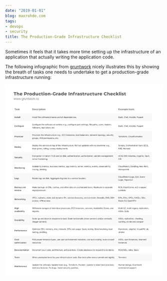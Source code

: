 ```yaml
---
date: "2019-01-01"
blog: maxrohde.com
tags:
- devops
- security
title: The Production-Grade Infrastructure Checklist
---
```


Sometimes it feels that it takes more time setting up the infrastructure of an application that actually writing the application code.

The following infographic from [gruntwork](https://blog.gruntwork.io/5-lessons-learned-from-writing-over-300-000-lines-of-infrastructure-code-36ba7fadeac1) nicely illustrates this by showing the breath of tasks one needs to undertake to get a production-grade infrastructure running:

![](images/gruntwork.png)